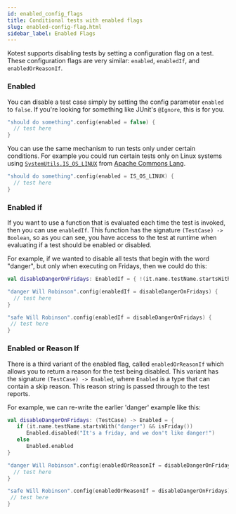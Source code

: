 ```yaml
---
id: enabled_config_flags
title: Conditional tests with enabled flags
slug: enabled-config-flag.html
sidebar_label: Enabled Flags
---
```


Kotest supports disabling tests by setting a configuration flag on a test.
These configuration flags are very similar: `enabled`, `enabledIf`, and `enabledOrReasonIf`.

### Enabled

You can disable a test case simply by setting the config parameter `enabled` to `false`.
If you're looking for something like JUnit's `@Ignore`, this is for you.

```kotlin
"should do something".config(enabled = false) {
  // test here
}
```

You can use the same mechanism to run tests only under certain conditions.
For example you could run certain tests only on Linux systems using
[`SystemUtils.IS_OS_LINUX`](https://commons.apache.org/proper/commons-lang/javadocs/api-release/org/apache/commons/lang3/SystemUtils.html#IS_OS_LINUX) from [Apache Commons Lang](https://commons.apache.org/proper/commons-lang/).

```kotlin
"should do something".config(enabled = IS_OS_LINUX) {
  // test here
}
```

### Enabled if

If you want to use a function that is evaluated each time the test is invoked, then you can use `enabledIf`.
This function has the signature `(TestCase) -> Boolean`, so as you can see, you have access to the test at runtime
when evaluating if a test should be enabled or disabled.

For example, if we wanted to disable all tests that begin with the word "danger", but only when executing on Fridays,
then we could do this:

```kotlin
val disableDangerOnFridays: EnabledIf = { !(it.name.testName.startsWith("danger") && isFriday()) }

"danger Will Robinson".config(enabledIf = disableDangerOnFridays) {
  // test here
}

"safe Will Robinson".config(enabledIf = disableDangerOnFridays) {
 // test here
}
```

### Enabled or Reason If

There is a third variant of the enabled flag, called `enabledOrReasonIf` which allows you to return a reason for the test being disabled.
This variant has the signature `(TestCase) -> Enabled`, where
`Enabled` is a type that can contain a skip reason. This reason string is passed through to the test reports.

For example, we can re-write the earlier 'danger' example like this:

```kotlin
val disableDangerOnFridays: (TestCase) -> Enabled = {
   if (it.name.testName.startsWith("danger") && isFriday())
      Enabled.disabled("It's a friday, and we don't like danger!")
   else
      Enabled.enabled
}

"danger Will Robinson".config(enabledOrReasonIf = disableDangerOnFridays) {
  // test here
}

"safe Will Robinson".config(enabledOrReasonIf = disableDangerOnFridays) {
 // test here
}
```
